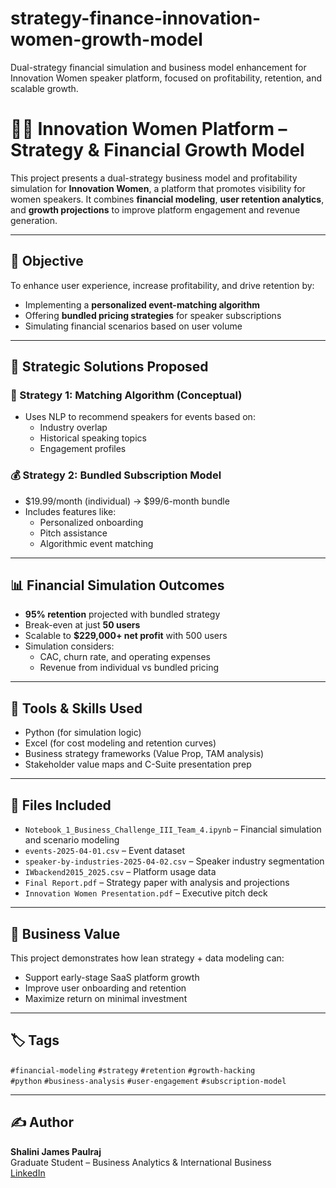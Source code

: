 # strategy-finance-innovation-women-growth-model
Dual-strategy financial simulation and business model enhancement for Innovation Women speaker platform, focused on profitability, retention, and scalable growth.
# 👩‍💼 Innovation Women Platform – Strategy & Financial Growth Model

This project presents a dual-strategy business model and profitability simulation for **Innovation Women**, a platform that promotes visibility for women speakers. It combines **financial modeling**, **user retention analytics**, and **growth projections** to improve platform engagement and revenue generation.

---

## 🎯 Objective

To enhance user experience, increase profitability, and drive retention by:
- Implementing a **personalized event-matching algorithm**
- Offering **bundled pricing strategies** for speaker subscriptions
- Simulating financial scenarios based on user volume

---

## 💼 Strategic Solutions Proposed

### 📌 Strategy 1: Matching Algorithm (Conceptual)
- Uses NLP to recommend speakers for events based on:
  - Industry overlap
  - Historical speaking topics
  - Engagement profiles

### 💰 Strategy 2: Bundled Subscription Model
- $19.99/month (individual) → $99/6-month bundle
- Includes features like:
  - Personalized onboarding
  - Pitch assistance
  - Algorithmic event matching

---

## 📊 Financial Simulation Outcomes

- **95% retention** projected with bundled strategy
- Break-even at just **50 users**
- Scalable to **$229,000+ net profit** with 500 users
- Simulation considers:
  - CAC, churn rate, and operating expenses
  - Revenue from individual vs bundled pricing

---

## 🧠 Tools & Skills Used

- Python (for simulation logic)
- Excel (for cost modeling and retention curves)
- Business strategy frameworks (Value Prop, TAM analysis)
- Stakeholder value maps and C-Suite presentation prep

---

## 📁 Files Included

- `Notebook_1_Business_Challenge_III_Team_4.ipynb` – Financial simulation and scenario modeling
- `events-2025-04-01.csv` – Event dataset
- `speaker-by-industries-2025-04-02.csv` – Speaker industry segmentation
- `IWbackend2015_2025.csv` – Platform usage data
- `Final Report.pdf` – Strategy paper with analysis and projections
- `Innovation Women Presentation.pdf` – Executive pitch deck

---

## 📌 Business Value

This project demonstrates how lean strategy + data modeling can:
- Support early-stage SaaS platform growth
- Improve user onboarding and retention
- Maximize return on minimal investment

---

## 🏷️ Tags

`#financial-modeling` `#strategy` `#retention` `#growth-hacking`  
`#python` `#business-analysis` `#user-engagement` `#subscription-model`

---

## ✍️ Author

**Shalini James Paulraj**  
Graduate Student – Business Analytics & International Business  
[LinkedIn](https://linkedin.com/in/shalinijamespaulraj)
